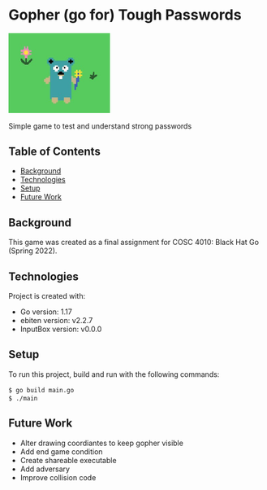 # Gopher (go for) Tough Passwords
<img src="./images/game.jpg" alt="game" width="200" style="inline-block"/>
<p style="inline-block">
Simple game to test and understand strong passwords
</p>

## Table of Contents
* [Background](#background)
* [Technologies](#technologies)
* [Setup](#setup)
* [Future Work](#future-work)

## Background
This game was created as a final assignment for COSC 4010: Black Hat Go (Spring 2022).

## Technologies
Project is created with:
- Go version: 1.17
- ebiten version: v2.2.7
- InputBox version: v0.0.0

## Setup
To run this project, build and run with the following commands:
```
$ go build main.go
$ ./main
```

## Future Work
- Alter drawing coordiantes to keep gopher visible
- Add end game condition
- Create shareable executable
- Add adversary
- Improve collision code

